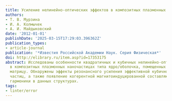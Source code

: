 ```yaml
---
title: Усиление нелинейно-оптических эффектов в композитных плазмонных наночастицах
authors:
- Т. В. Мурзина
- И. А. Колмычек
- А. И. Майдыковский
date: '2012-01-01'
publishDate: '2025-03-15T17:29:03.396362Z'
publication_types:
- article-journal
publication: '*Известия Российской Академии Наук. Серия Физическая*'
doi: http://elibrary.ru/item.asp?id=17353175
abstract: Исследованы особенности квадратичных и кубичных нелинейно-оптических эффектов
  в композитных плазмонных наночастицах типа ядро/оболочка, помещенных в полимерную
  матрицу. Обнаружены эффекты резонансного усиления эффективной кубичной восприимчивости
  частиц, а также появление когерентной магнитоиндуцированной составляющей второй
  гармоники в данных структурах.
tags:
- linter/error
---
```

